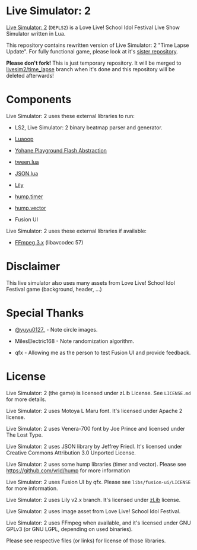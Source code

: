 Live Simulator: 2
=================

[Live Simulator: 2](https://github.com/MikuAuahDark/livesim2) (`DEPLS2`) is a Love Live! School Idol Festival Live Show Simulator written in Lua.

This repository contains rewritten version of Live Simulator: 2 "Time Lapse Update". For fully functional game, please look at it's [sister repository](https://github.com/MikuAuahDark/livesim2).

**Please don't fork!** This is just temporary repository. It will be merged to [livesim2/time_lapse](https://github.com/MikuAuahDark/livesim2/tree/time_lapse) branch when it's done and this repository will be deleted afterwards!

Components
==========

Live Simulator: 2 uses these external libraries to run:

* LS2, Live Simulator: 2 binary beatmap parser and generator.

* [Luaoop](https://github.com/ImagicTheCat/Luaoop)

* [Yohane Playground Flash Abstraction](https://github.com/MikuAuahDark/Yohane)

* [tween.lua](https://github.com/kikito/tween.lua)

* [JSON.lua](http://regex.info/blog/lua/json)

* [Lily](https://github.com/MikuAuahDark/lily)

* [hump.timer](https://github.com/vrld/hump)

* [hump.vector](https://github.com/vrld/hump)

* Fusion UI

Live Simulator: 2 uses these external libraries if available:

* [FFmpeg 3.x](http://ffmpeg.org/) (libavcodec 57)

Disclaimer
==========

This live simulator also uses many assets from Love Live! School Idol Festival game (background, header, ...)

Special Thanks
==============

* [@yuyu0127_](https://twitter.com/yuyu0127_) - Note circle images.

* MilesElectric168 - Note randomization algorithm.

* qfx - Allowing me as the person to test Fusion UI and provide feedback.

License
=======

Live Simulator: 2 (the game) is licensed under zLib License. See `LICENSE.md` for more details.

Live Simulator: 2 uses Motoya L Maru font. It's licensed under Apache 2 license.

Live Simulator: 2 uses Venera-700 font by Joe Prince and licensed under The Lost Type.

Live Simulator: 2 uses JSON library by Jeffrey Friedl. It's licensed under Creative Commons Attribution 3.0 Unported License.

Live Simulator: 2 uses some hump libraries (timer and vector). Please see https://github.com/vrld/hump for more information

Live Simulator: 2 uses Fusion UI by qfx. Please see `libs/fusion-ui/LICENSE` for more information.

Live Simulator: 2 uses Lily v2.x branch. It's licensed under [zLib](https://github.com/MikuAuahDark/lily/blob/master/LICENSE.md) license.

Live Simulator: 2 uses image asset from Love Live! School Idol Festival.

Live Simulator: 2 uses FFmpeg when available, and it's licensed under GNU GPLv3 (or GNU LGPL, depending on used binaries).

Please see respective files (or links) for license of those libraries.
